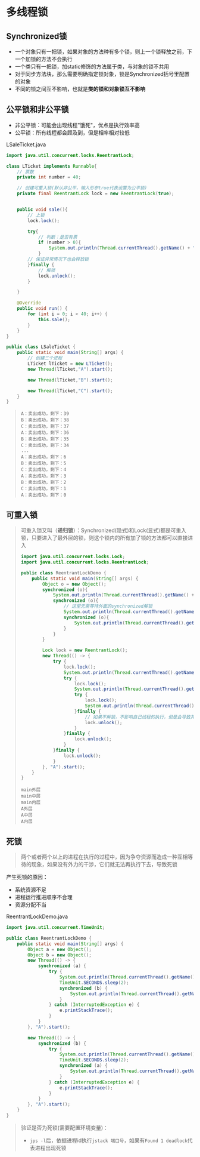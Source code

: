 # 多线程锁

## Synchronized锁

- 一个对象只有一把锁，如果对象的方法种有多个锁，则上一个锁释放之前，下一个加锁的方法不会执行
- 一个类只有一把锁，加static修饰的方法属于类，与对象的锁不共用
- 对于同步方法块，那么需要明确指定锁对象，锁是Synchronized括号里配置的对象
- 不同的锁之间互不影响，也就是**类的锁和对象锁互不影响**

## 公平锁和非公平锁

- 非公平锁：可能会出现线程"饿死"，优点是执行效率高
- 公平锁：所有线程都会顾及到，但是相率相对较低

LSaleTicket.java

```java
import java.util.concurrent.locks.ReentrantLock;

class LTicket implements Runnable{
    // 票数
    private int number = 40;

    // 创建可重入锁(默认非公平，输入形参true代表设置为公平锁)
    private final ReentrantLock lock = new ReentrantLock(true);


    public void sale(){
        // 上锁
        lock.lock();

        try{
            // 判断：是否有票
            if (number > 0){
                System.out.println(Thread.currentThread().getName() + "：卖出成功，剩下：" + --number);
            }
        // 保证异常情况下也会释放锁
        }finally {
            // 解锁
            lock.unlock();
        }

    }

    @Override
    public void run() {
        for (int i = 0; i < 40; i++) {
            this.sale();
        }
    }
}

public class LSaleTicket {
    public static void main(String[] args) {
        // 创建三个进程
        LTicket lTicket = new LTicket();
        new Thread(lTicket,"A").start();

        new Thread(lTicket,"B").start();

        new Thread(lTicket,"C").start();
    }
}
```

> ```
> A：卖出成功，剩下：39
> B：卖出成功，剩下：38
> C：卖出成功，剩下：37
> A：卖出成功，剩下：36
> B：卖出成功，剩下：35
> C：卖出成功，剩下：34
> ...
> A：卖出成功，剩下：6
> B：卖出成功，剩下：5
> C：卖出成功，剩下：4
> A：卖出成功，剩下：3
> B：卖出成功，剩下：2
> C：卖出成功，剩下：1
> A：卖出成功，剩下：0
> ```

## 可重入锁

> 可重入锁又叫（**递归锁**）：Synchronized(隐式)和Lock(显式)都是可重入锁，只要进入了最外层的锁，则这个锁内的所有加了锁的方法都可以直接进入
>
> ```java
> import java.util.concurrent.locks.Lock;
> import java.util.concurrent.locks.ReentrantLock;
> 
> public class ReentrantLockDemo {
>     public static void main(String[] args) {
>         Object o = new Object();
>         synchronized (o){
>             System.out.println(Thread.currentThread().getName() + "外层");
>             synchronized (o){
>                 // 这里无需等待外面的synchronized解锁
>                 System.out.println(Thread.currentThread().getName() + "中层");
>                 synchronized (o){
>                     System.out.println(Thread.currentThread().getName() + "内层");
>                 }
>             }
>         }
> 
>         Lock lock = new ReentrantLock();
>         new Thread(() -> {
>             try {
>                 lock.lock();
>                 System.out.println(Thread.currentThread().getName() + "外层");
>                 try {
>                     lock.lock();
>                     System.out.println(Thread.currentThread().getName() + "中层");
>                     try {
>                         lock.lock();
>                         System.out.println(Thread.currentThread().getName() + "内层");
>                     }finally {
>                         // 如果不解锁，不影响自己线程的执行，但是会导致其他
>                         lock.unlock();
>                     }
>                 }finally {
>                     lock.unlock();
>                 }
>             }finally {
>                 lock.unlock();
>             }
>         }, "A").start();
>     }
> }
> ```
>
> ```
> main外层
> main中层
> main内层
> A外层
> A中层
> A内层
> ```

## 死锁

> 两个或者两个以上的进程在执行的过程中，因为争夺资源而造成一种互相等待的现象，如果没有外力的干涉，它们就无法再执行下去，导致死锁

产生死锁的原因：

- 系统资源不足
- 进程运行推进顺序不合理
- 资源分配不当

ReentrantLockDemo.java

```java
import java.util.concurrent.TimeUnit;

public class ReentrantLockDemo {
    public static void main(String[] args) {
        Object a = new Object();
        Object b = new Object();
        new Thread(() -> {
            synchronized (a) {
                try {
                    System.out.println(Thread.currentThread().getName() + "持有锁a，试图获取锁b");
                    TimeUnit.SECONDS.sleep(2);
                    synchronized (b) {
                        System.out.println(Thread.currentThread().getName() + "获取锁b");
                    }
                } catch (InterruptedException e) {
                    e.printStackTrace();
                }
            }
        }, "A").start();

        new Thread(() -> {
            synchronized (b) {
                try {
                    System.out.println(Thread.currentThread().getName() + "持有锁b，试图获取锁a");
                    TimeUnit.SECONDS.sleep(2);
                    synchronized (a) {
                        System.out.println(Thread.currentThread().getName() + "获取锁a");
                    }
                } catch (InterruptedException e) {
                    e.printStackTrace();
                }
            }
        }, "A").start();
    }
}
```

> 验证是否为死锁(需要配置环境变量)：
>
> - `jps -l`后，依据进程id执行`jstack 端口号`，如果有`Found 1 deadlock`代表进程出现死锁